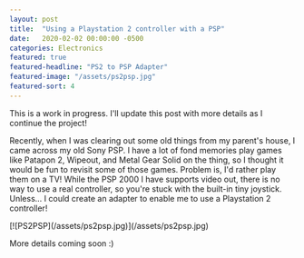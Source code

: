 ```yaml
---
layout: post
title:  "Using a Playstation 2 controller with a PSP"
date:   2020-02-02 00:00:00 -0500
categories: Electronics
featured: true
featured-headline: "PS2 to PSP Adapter"
featured-image: "/assets/ps2psp.jpg"
featured-sort: 4
---
```


This is a work in progress. I'll update this post with more details as I continue the project!

Recently, when I was clearing out some old things from my parent's house, I came across my old Sony PSP. I have a lot of fond memories play games like Patapon 2, Wipeout, and Metal Gear Solid on the thing, so I thought it would be fun to revisit some of those games. Problem is, I'd rather play them on a TV! While the PSP 2000 I have supports video out, there is no way to use a real controller, so you're stuck with the built-in tiny joystick. Unless... I could create an adapter to enable me to use a Playstation 2 controller!

<div class='image-container'>
[![PS2PSP](/assets/ps2psp.jpg)](/assets/ps2psp.jpg)
</div>

More details coming soon :)
